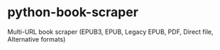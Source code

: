 # python-book-scraper
Multi-URL book scraper (EPUB3, EPUB, Legacy EPUB, PDF, Direct file, Alternative formats)
